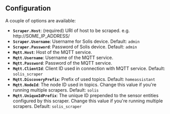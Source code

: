 Configuration
-------------
A couple of options are available:

- **`Scraper.Host`**: (required) URI of host to be scraped. e.g. http://SOME_IP_ADDRESS/
- **`Scraper.Username`**: Username for Solis device. Default: `admin`
- **`Scraper.Password`**: Password of Solis device. Default: `admin`
- **`Mqtt.Host`**: Host of the MQTT service.
- **`Mqtt.Username`**: Username of the MQTT service.
- **`Mqtt.Password`**: Password of the MQTT service.
- **`Mqtt.ClientId`**: Client ID used in connection with MQTT service. Default: `solis_scraper`
- **`Mqtt.DiscoveryPrefix`**: Prefix of used topics. Default: `homeassistant`
- **`Mqtt.NodeId`**: The node ID used in topics. Change this value if you're running multiple scrapers. Default: `solis`
- **`Mqtt.UniqueIdPrefix`**: The unique ID prepended to the sensor entities configured by this scraper.  Change this value if you're running multiple scrapers. Default: `solis_scraper`